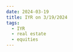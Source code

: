 ```yaml
---
date: 2024-03-19
title: IYR on 3/19/2024
tags: 
  - IYR
  - real estate
  - equities
---
```

<div class="post">
<snapshot-grid 
    :reports="['2024/03/18/CTA/IYR', '2024/03/19/CTA/IYR', '2024/03/19/MTP/IYR']"
    chart="2024/03/19/Chart/IYR"
/>
<p>

</p>
<p>

</p>
</div>